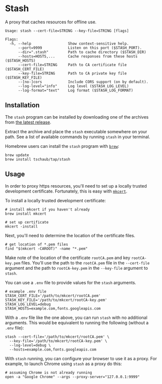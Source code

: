 # Stash

A proxy that caches resources for offline use.

```shell
Usage: stash --cert-file=STRING --key-file=STRING [flags]

Flags:
  -h, --help                 Show context-sensitive help.
      --port=9999            Listen on this port ($STASH_PORT).
      --dir=".stash"         Path to cache directory ($STASH_DIR)
      --hosts=HOSTS,...      Cache responses from these hosts ($STASH_HOSTS)
      --cert-file=STRING     Path to CA certificate file ($STASH_CERT_FILE)
      --key-file=STRING      Path to CA private key file ($STASH_KEY_FILE)
      --[no-]cors            Include CORS support (on by default).
      --log-level="info"     Log level ($STASH_LOG_LEVEL)
      --log-format="text"    Log format ($STASH_LOG_FORMAT)
```

## Installation

The `stash` program can be installed by downloading one of the archives from [the latest release](https://github.com/tschaub/stash/releases).

Extract the archive and place the `stash` executable somewhere on your path.  See a list of available commands by running `stash` in your terminal.

Homebrew users can install the `stash` program with [`brew`](https://brew.sh/):

```shell
brew update
brew install tschaub/tap/stash
```

## Usage

In order to proxy https resources, you'll need to set up a locally trusted development certificate. Fortunately, this is easy with [`mkcert`](https://github.com/FiloSottile/mkcert/).

To install a locally trusted development certificate:

```shell
# install mkcert if you haven't already
brew install mkcert

# set up certificate
mkcert -install
```
Next, you'll need to determine the location of the certificate files.

```shell
# get location of *.pem files
find "$(mkcert -CAROOT)" -name "*.pem"
```

Make note of the location of the certificate `rootCA.pem` and key `rootCA-key.pem` files. You'll use the path to the `rootCA.pem` file in the `--cert-file` argument and the path to `rootCA-key.pem` in the `--key-file` argument to `stash`.

You can use a `.env` file to provide values for the `stash` arguments.

```shell
# example .env file
STASH_CERT_FILE='/path/to/mkcert/rootCA.pem'
STASH_KEY_FILE='/path/to/mkcert/rootCA-key.pem'
STASH_LOG_LEVEL=debug
STASH_HOSTS=example.com,fonts.googleapis.com
```

With a `.env` file like the one above, you can run `stash` with no additional arguments. This would be equivalent to running the following (without a `.env` file):

```shell
stash --cert-file='/path/to/mkcert/rootCA.pem' \
  --key-file='/path/to/mkcert/rootCA-key.pem' \
  --log-level=debug \
  --hosts=example.com,fonts.googleapis.com
```

With `stash` running, you can configure your browser to use it as a proxy. For example, to launch Chrome using `stash` as a proxy do this:

```shell
# assuming Chrome is not already running
open -a "Google Chrome" --args --proxy-server="127.0.0.1:9999"
```
